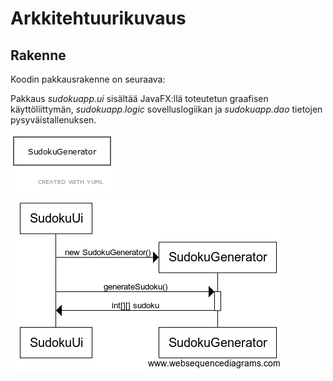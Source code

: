 # Arkkitehtuurikuvaus
## Rakenne
Koodin pakkausrakenne on seuraava:  

Pakkaus *sudokuapp.ui* sisältää JavaFX:llä toteutetun graafisen käyttöliittymän, *sudokuapp.logic* sovelluslogiikan ja *sudokuapp.dao* tietojen pysyväistallenuksen.

![Sudokusovelluksen sovelluslogiikan luokkakaavio](sudoku-luokkakaavio.png)  
![Sudokusovelluksen sudokun generoinnin sekvenssikaavio](sekvenssikaavio-generatesudoku.png)
